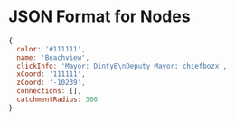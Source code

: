 # JSON Format for Nodes

```js
{
  color: '#111111',
  name: 'Beachview',
  clickInfo: 'Mayor: DintyB\nDeputy Mayor: chiefbozx',
  xCoord: '111111',
  zCoord: '-10239',
  connections: [],
  catchmentRadius: 300  
}
```

